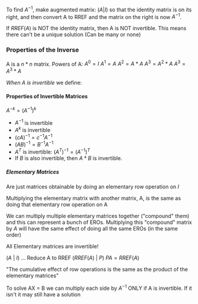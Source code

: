 To find $A^{-1}$, make augmented matrix: $(A|I)$ so that the identity matrix is on its right, and then convert A to RREF and the matrix on the right is now $A^{-1}$.

If $RREF(A)$ is NOT the identity matrix, then A is NOT invertible. This means there can't be a unique solution (Can be many or none)

### Properties of the Inverse
A is a $n*n$ matrix.
Powers of A:
$A^0 = I$
$A^1 = A$
$A^2 = A*A$
$A^3 = A^2*A$ 
$A^3 = A^3*A$ 

*When A is invertible* we define:
#### Properties of Invertible Matrices
$A^{-k} = (A^{-1})^k$
- $A^{-1}$ is invertible
- $A^k$ is invertible
- $(cA)^{-1} = c^{-1}A^{-1}$
- $(AB)^{-1} = B^{-1}A^{-1}$
- $A^T$ is invertible: $(A^T)^{-1} = (A^{-1})^T$
- If $B$ is also invertible, then $A*B$ is invertible.


##### Elementary Matrices
Are just matrices obtainable by doing an elementary row operation on $I$

Multiplying the elementary matrix with another matrix, A, is the same as doing that elementary row operation on A

We can multiply multiple elementary matrices together ("compound" them) and this can represent a bunch of EROs. Multiplying this "compound" matrix by $A$ will have the same effect of doing all the same EROs (in the same order)

All Elementary matrices are invertible!

$(A\ |\ I)$
$...$ Reduce A to RREF
$(RREF(A)\ |\ P)$
$PA=RREF(A)$

"The cumulative effect of row operations is the same as the product of the elementary matrices"

To solve AX = B we can multiply each side by $A^{-1}$ ONLY if A is invertible. If it isn't it may still have a solution